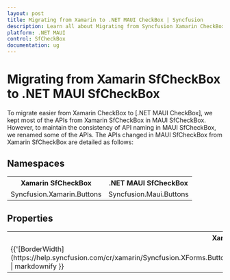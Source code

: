 ```yaml
---
layout: post
title: Migrating from Xamarin to .NET MAUI CheckBox | Syncfusion 
description: Learn all about Migrating from Syncfusion Xamarin CheckBox to Syncfusion .NET MAUI CheckBox control and more here.
platform: .NET MAUI
control: SfCheckBox
documentation: ug
---  
```


# Migrating from Xamarin SfCheckBox to .NET MAUI SfCheckBox 

To migrate easier from Xamarin CheckBox to [.NET MAUI CheckBox], we kept most of the APIs from Xamarin SfCheckBox in MAUI SfCheckBox. However, to maintain the consistency of API naming in MAUI SfCheckBox, we renamed some of the APIs. The APIs changed in MAUI SfCheckBox from Xamarin SfCheckBox are detailed as follows:

## Namespaces 

<table>
<tr>
<th>Xamarin SfCheckBox</th>
<th>.NET MAUI SfCheckBox</th></tr>
<tr>
<td>Syncfusion.Xamarin.Buttons</td>
<td>Syncfusion.Maui.Buttons</td></tr>
</table>

## Properties

<table> 
<tr>
<th>Xamarin SfCheckBox</th>
<th>.NET MAUI SfCheckBox</th>
<th>Description</th></tr>
<tr>
<td> {{'[BorderWidth](https://help.syncfusion.com/cr/xamarin/Syncfusion.XForms.Buttons.ToggleButton.html#Syncfusion_XForms_Buttons_ToggleButton_BorderWidth)' | markdownify }}</td>
<td> {{'[StrokeThickness](https://help.syncfusion.com/cr/maui/Syncfusion.Maui.Buttons.ToggleButton.html#Syncfusion_Maui_Buttons_ToggleButton_StrokeThickness)' | markdownify }}</td>
<td>Gets or sets the stroke thickness.</td></tr>
</table> 



